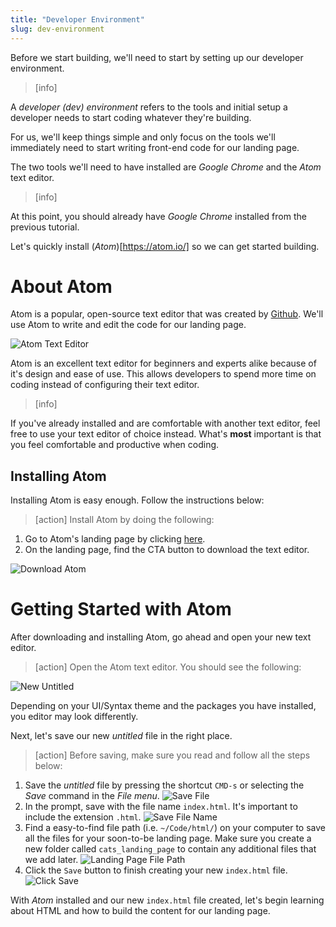 ```yaml
---
title: "Developer Environment"
slug: dev-environment
---
```


Before we start building, we'll need to start by setting up our developer environment.

<!-- TODO: maybe review this definition -->

> [info]
>
A _developer (dev) environment_ refers to the tools and initial setup a developer needs to start coding whatever they're building.

For us, we'll keep things simple and only focus on the tools we'll immediately need to start writing front-end code for our landing page.

The two tools we'll need to have installed are _Google Chrome_ and the _Atom_ text editor. 

> [info]
>
At this point, you should already have _Google Chrome_ installed from the previous tutorial.

Let's quickly install (_Atom_)[https://atom.io/] so we can get started building.

# About Atom

Atom is a popular, open-source text editor that was created by [Github](https://github.com/). We'll use Atom to write and edit the code for our landing page.

![Atom Text Editor](assets/atom_editor.jpg)

Atom is an excellent text editor for beginners and experts alike because of it's design and ease of use. This allows developers to spend more time on coding instead of configuring their text editor.

> [info]
>
If you've already installed and are comfortable with another text editor, feel free to use your text editor of choice instead. What's **most** important is that you feel comfortable and productive when coding.

## Installing Atom

Installing Atom is easy enough. Follow the instructions below:

> [action]
Install Atom by doing the following:
>
1. Go to Atom's landing page by clicking [here](https://atom.io/).
1. On the landing page, find the CTA button to download the text editor.
>
![Download Atom](assets/download_atom.jpg)

<!-- TODO: (optional) add section to install some key packages and theming -->

# Getting Started with Atom

After downloading and installing Atom, go ahead and open your new text editor.

> [action]
Open the Atom text editor. You should see the following:
>
![New Untitled](assets/new_untitled.jpg)
>
Depending on your UI/Syntax theme and the packages you have installed, you editor may look differently.

Next, let's save our new _untitled_ file in the right place.

> [action]
Before saving, make sure you read and follow all the steps below:
>
1. Save the _untitled_ file by pressing the shortcut `CMD-s` or selecting the _Save_ command in the _File menu_. ![Save File](assets/save_file.jpg)
1. In the prompt, save with the file name `index.html`. It's important to include the extension `.html`. ![Save File Name](assets/save_file_name.jpg)
1. Find a easy-to-find file path (i.e. `~/Code/html/`) on your computer to save all the files for your soon-to-be landing page. Make sure you create a new folder called `cats_landing_page` to contain any additional files that we add later. ![Landing Page File Path](assets/file_path.jpg)
1. Click the `Save` button to finish creating your new `index.html` file. ![Click Save](assets/click_save.jpg)

With _Atom_ installed and our new `index.html` file created, let's begin learning about HTML and how to build the content for our landing page.
